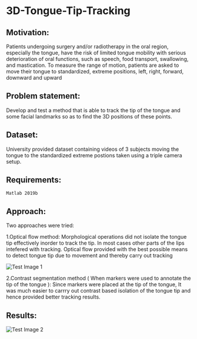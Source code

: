 # 3D-Tongue-Tip-Tracking

## Motivation: 
Patients undergoing surgery and/or radiotherapy in the oral region, especially the tongue, have the
risk of limited tongue mobility with serious deterioration of oral functions, such as speech, food transport,
swallowing, and mastication. To measure the range of motion, patients are asked to move their tongue to
standardized, extreme positions, left, right, forward, downward and upward

## Problem statement: 
Develop and test a method that is able to track the tip of the tongue and some facial landmarks
so as to find the 3D positions of these points.

## Dataset: 
University provided dataset containing videos of 3 subjects moving the tongue to the standardized extreme postions taken using a triple camera setup. 

## Requirements:
`Matlab 2019b`

## Approach:
Two approaches were tried:

1.Optical flow method: 
Morphological operations did not isolate the tongue tip effectively inorder to track the tip. In most cases other parts of the lips intefered with tracking. Optical flow provided with the best possible means to detect tongue tip due to movement and thereby carry out tracking

![Test Image 1](https://user-images.githubusercontent.com/64839751/92323194-fe165c80-f036-11ea-8bfc-fbf900de2dc9.png)
  
2.Contrast segmentation method ( When markers were used to annotate the tip of the tongue ):
Since markers were placed at the tip of the tongue, It was much easier to carrry out contrast based isolation of  the tongue tip and hence provided better tracking results.

## Results:

![Test Image 2](https://user-images.githubusercontent.com/64839751/92323195-feaef300-f036-11ea-97ad-899324b98f5e.png)
 

